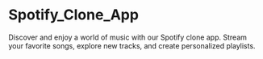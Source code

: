 # Spotify_Clone_App
Discover and enjoy a world of music with our Spotify clone app. Stream your favorite songs, explore new tracks, and create personalized playlists.
